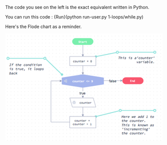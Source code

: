 The code you see on the left is the exact equivalent written in Python.

You can run this code : {Run}(python run-user.py 1-loops/while.py)

Here's the Flode chart as a reminder.

![](1-loops/while.png)

